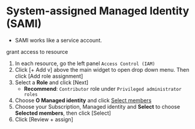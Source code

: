 # System-assigned Managed Identity (SAMI)
- SAMI works like a service account.

grant access to resource
1. In each resource, go the left panel `Access Control (IAM)`
2. Click [+ Add v] above the main widget to open drop down menu. Then click [Add role assignment]
3. Select a **Role** and click [Next]
   - **Recommend**: `Contributor` role under `Privileged administrator roles`
4. Choose **O Managed identity** and click <ins>Select members</ins>
5. Choose your Subscription, Managed identity and **Select** to choose **Selected members**, then click [Select]
6. Click [Review + assign]
